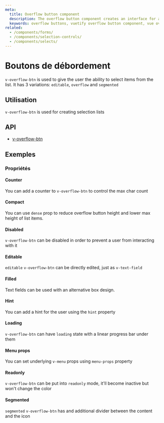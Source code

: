 ```yaml
---
meta:
  title: Overflow button component
  description: The overflow button component creates an interface for a select that contains additional features and functionality.
  keywords: overflow buttons, vuetify overflow button component, vue overflow button component
related:
  - /components/forms/
  - /components/selection-controls/
  - /components/selects/
---
```


# Boutons de débordement

`v-overflow-btn` is used to give the user the ability to select items from the list. It has 3 variations: `editable`, `overflow` and `segmented`

<entry-ad />

## Utilisation

`v-overflow-btn` is used for creating selection lists

<usage name="v-overflow-btn" />

## API

- [v-overflow-btn](/api/v-overflow-btn)

<inline-api page="components/overflow-btns" />

## Exemples

### Propriétés

#### Counter

You can add a counter to `v-overflow-btn` to control the max char count

<example file="v-overflow-btn/prop-counter" />

#### Compact

You can use `dense` prop to reduce overflow button height and lower max height of list items.

<example file="v-overflow-btn/prop-dense" />

#### Disabled

`v-overflow-btn` can be disabled in order to prevent a user from interacting with it

<example file="v-overflow-btn/prop-disabled" />

#### Editable

`editable` `v-overflow-btn` can be directly edited, just as `v-text-field`

<example file="v-overflow-btn/prop-editable" />

#### Filled

Text fields can be used with an alternative box design.

<example file="v-overflow-btn/prop-filled" />

#### Hint

You can add a hint for the user using the `hint` property

<example file="v-overflow-btn/prop-hint" />

#### Loading

`v-overflow-btn` can have `loading` state with a linear progress bar under them

<example file="v-overflow-btn/prop-loading" />

#### Menu props

You can set underlying `v-menu` props using `menu-props` property

<example file="v-overflow-btn/prop-menu-props" />

#### Readonly

`v-overflow-btn` can be put into `readonly` mode, it'll become inactive but won't change the color

<example file="v-overflow-btn/prop-readonly" />

#### Segmented

`segmented` `v-overflow-btn` has and additional divider between the content and the icon

<example file="v-overflow-btn/prop-segmented" />

<backmatter />

